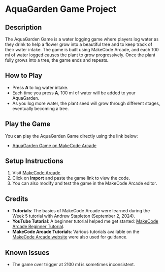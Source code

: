 # AquaGarden Game Project

## Description
The AquaGarden Game is a water logging game where players log water as they drink to help a flower grow into a beautiful tree and to keep track of their water intake. The game is built using MakeCode Arcade, and each 100 ml of water logged causes the plant to grow progressively. Once the plant fully grows into a tree, the game ends and repeats.

## How to Play
- Press **A** to log water intake. 
- Each time you press **A**, 100 ml of water will be added to your AquaGarden.
- As you log more water, the plant seed will grow through different stages, eventually becoming a tree.

## Play the Game
You can play the AquaGarden Game directly using the link below:
- [AquaGarden Game on MakeCode Arcade](https://arcade.makecode.com/S52419-35321-71135-95642)


## Setup Instructions
1. Visit [MakeCode Arcade](https://arcade.makecode.com).
2. Click on **Import** and paste the game link to view the code.
3. You can also modify and test the game in the MakeCode Arcade editor.

## Credits
- **Tutorials**: The basics of MakeCode Arcade were learned during the Week 5 tutorial with Andrew Stapleton (September 2, 2024).
- **YouTube Tutorial**: A beginner tutorial helped me get started: [MakeCode Arcade Beginner Tutorial](https://youtu.be/DE_-0flM324?feature=shared).
- **MakeCode Arcade Tutorials**: Various tutorials available on the [MakeCode Arcade website](https://arcade.makecode.com) were also used for guidance.

## Known Issues
- The game over trigger at 2100 ml is sometimes inconsistent. 

